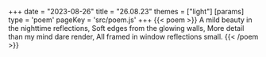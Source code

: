 +++
date = "2023-08-26"
title = "26.08.23"
themes = ["light"]
[params]
  type = 'poem'
  pageKey = 'src/poem.js'
+++
{{< poem >}}
A mild beauty in the nighttime reflections,
Soft edges from the glowing walls,
More detail than my mind dare render,
All framed in window reflections small.
{{< /poem >}}